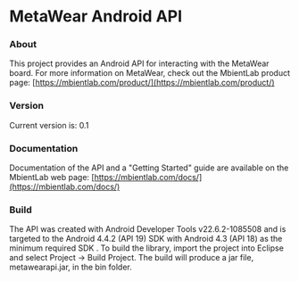 # MetaWear Android API #

### About ###
This project provides an Android API for interacting with the MetaWear board.  For more information on MetaWear, check out the MbientLab product page: [https://mbientlab.com/product/](https://mbientlab.com/product/)

### Version ###
Current version is: 0.1

### Documentation ###
Documentation of the API and a "Getting Started" guide are available on the MbientLab web page:
[https://mbientlab.com/docs/](https://mbientlab.com/docs/)

### Build ###
The API was created with Android Developer Tools v22.6.2-1085508 and is targeted to the Android 4.4.2 (API 19) SDK with Android 4.3 (API 18) as the minimum required SDK .  To build the library, import the project into Eclipse and select Project -> Build Project.  The build will produce a jar file, metawearapi.jar, in the bin folder.